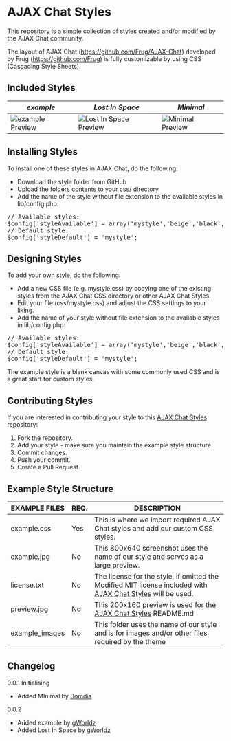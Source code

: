 AJAX Chat Styles
================

This repository is a simple collection of styles created and/or modified by the AJAX Chat community. 

The layout of AJAX Chat (https://github.com/Frug/AJAX-Chat) developed by Frug (https://github.com/Frug) is fully customizable by using CSS (Cascading Style Sheets).

Included Styles
---------------

| *example* | *Lost In Space* | *Minimal* |
| --------- | --------------- | --------- |
| ![example Preview](https://github.com/gWorldz/AJAX-Chat-Styles/raw/master/example/preview.jpg) | ![Lost In Space Preview](https://github.com/gWorldz/AJAX-Chat-Styles/raw/master/Lost-In-Space/preview.jpg) | ![Minimal Preview](https://github.com/gWorldz/AJAX-Chat-Styles/raw/master/Minimal/preview.jpg) |

Installing Styles
-----------------

To install one of these styles in AJAX Chat, do the following:

- Download the style folder from GitHub
- Upload the folders contents to your css/ directory
- Add the name of the style without file extension to the available styles in lib/config.php:

<pre>// Available styles:
$config['styleAvailable'] = array('mystyle','beige','black','grey');
// Default style:
$config['styleDefault'] = 'mystyle';</pre>

Designing Styles
----------------

To add your own style, do the following:

- Add a new CSS file (e.g. mystyle.css) by copying one of the existing styles from the AJAX Chat CSS directory or other AJAX Chat Styles.
- Edit your file (css/mystyle.css) and adjust the CSS settings to your liking.
- Add the name of your style without file extension to the available styles in lib/config.php:

<pre>// Available styles:
$config['styleAvailable'] = array('mystyle','beige','black','grey');
// Default style:
$config['styleDefault'] = 'mystyle';</pre>

The example style is a blank canvas with some commonly used CSS and is a great start for custom styles.

Contributing Styles
-------------------

If you are interested in contributing your style to this [AJAX Chat Styles](https://github.com/gWorldz/AJAX-Chat-Styles) repository:

1. Fork the repository.
2. Add your style - make sure you maintain the example style structure.
3. Commit changes.
4. Push your commit.
5. Create a Pull Request.

Example Style Structure
-----------------------

| EXAMPLE FILES  | REQ. | DESCRIPTION |
| -------------- | ---- | ----------- |
| example.css    | Yes  | This is where we import required AJAX Chat styles and add our custom CSS styles. |
| example.jpg    | No   | This 800x640 screenshot uses the name of our style and serves as a large preview. |
| license.txt    | No   | The license for the style, if omitted the Modified MIT license included with [AJAX Chat Styles](https://github.com/gWorldz/AJAX-Chat-Styles) will be used. |
| preview.jpg    | No   | This 200x160 preview is used for the [AJAX Chat Styles](https://github.com/gWorldz/AJAX-Chat-Styles) README.md |
| example_images | No   | This folder uses the name of our style and is for images and/or other files required by the theme |

Changelog
---------

0.0.1 Initialising
- Added MInimal by [Bomdia](https://github.com/bomdia)

0.0.2
- Added example by [gWorldz](https://github.com/gWorldz)
- Added Lost In Space by [gWorldz](https://github.com/gWorldz)
